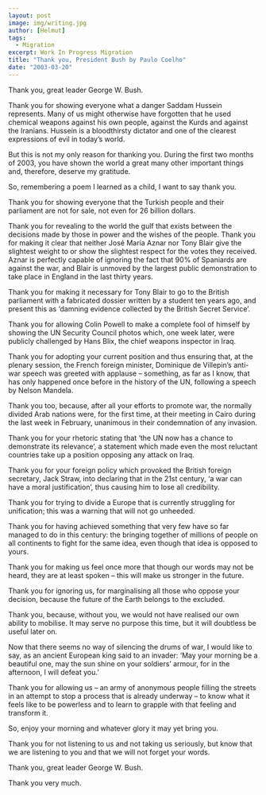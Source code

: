 ```yaml
---
layout: post
image: img/writing.jpg
author: [Helmut]
tags:
  - Migration
excerpt: Work In Progress Migration
title: "Thank you, President Bush by Paulo Coelho"
date: "2003-03-20"
---
```


Thank you, great leader George W. Bush.

Thank you for showing everyone what a danger Saddam Hussein represents. Many of us might otherwise have forgotten that he used chemical weapons against his own people, against the Kurds and against the Iranians. Hussein is a bloodthirsty dictator and one of the clearest expressions of evil in today’s world.

But this is not my only reason for thanking you. During the first two months of 2003, you have shown the world a great many other important things and, therefore, deserve my gratitude.

So, remembering a poem I learned as a child, I want to say thank you.

Thank you for showing everyone that the Turkish people and their parliament are not for sale, not even for 26 billion dollars.

Thank you for revealing to the world the gulf that exists between the decisions made by those in power and the wishes of the people. Thank you for making it clear that neither José María Aznar nor Tony Blair give the slightest weight to or show the slightest respect for the votes they received. Aznar is perfectly capable of ignoring the fact that 90% of Spaniards are against the war, and Blair is unmoved by the largest public demonstration to take place in England in the last thirty years.

Thank you for making it necessary for Tony Blair to go to the British parliament with a fabricated dossier written by a student ten years ago, and present this as ‘damning evidence collected by the British Secret Service’.

Thank you for allowing Colin Powell to make a complete fool of himself by showing the UN Security Council photos which, one week later, were publicly challenged by Hans Blix, the chief weapons inspector in Iraq.

Thank you for adopting your current position and thus ensuring that, at the plenary session, the French foreign minister, Dominique de Villepin’s anti-war speech was greeted with applause – something, as far as I know, that has only happened once before in the history of the UN, following a speech by Nelson Mandela.

Thank you too, because, after all your efforts to promote war, the normally divided Arab nations were, for the first time, at their meeting in Cairo during the last week in February, unanimous in their condemnation of any invasion.

Thank you for your rhetoric stating that ‘the UN now has a chance to demonstrate its relevance’, a statement which made even the most reluctant countries take up a position opposing any attack on Iraq.

Thank you for your foreign policy which provoked the British foreign secretary, Jack Straw, into declaring that in the 21st century, ‘a war can have a moral justification’, thus causing him to lose all credibility.

Thank you for trying to divide a Europe that is currently struggling for unification; this was a warning that will not go unheeded.

Thank you for having achieved something that very few have so far managed to do in this century: the bringing together of millions of people on all continents to fight for the same idea, even though that idea is opposed to yours.

Thank you for making us feel once more that though our words may not be heard, they are at least spoken – this will make us stronger in the future.

Thank you for ignoring us, for marginalising all those who oppose your decision, because the future of the Earth belongs to the excluded.

Thank you, because, without you, we would not have realised our own ability to mobilise. It may serve no purpose this time, but it will doubtless be useful later on.

Now that there seems no way of silencing the drums of war, I would like to say, as an ancient European king said to an invader: ‘May your morning be a beautiful one, may the sun shine on your soldiers’ armour, for in the afternoon, I will defeat you.’

Thank you for allowing us – an army of anonymous people filling the streets in an attempt to stop a process that is already underway – to know what it feels like to be powerless and to learn to grapple with that feeling and transform it.

So, enjoy your morning and whatever glory it may yet bring you.

Thank you for not listening to us and not taking us seriously, but know that we are listening to you and that we will not forget your words.

Thank you, great leader George W. Bush.

Thank you very much.
